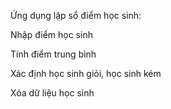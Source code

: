 Ứng dụng lập sổ điểm học sinh:

Nhập điểm học sinh

Tính điểm trung bình

Xác định học sinh giỏi, học sinh kém

Xóa dữ liệu học sinh
